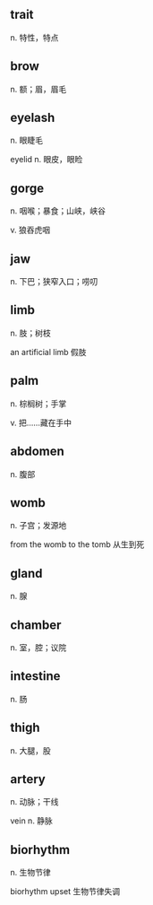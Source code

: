 ## trait

n. 特性，特点



## brow

n. 额；眉，眉毛



## eyelash

n. 眼睫毛

eyelid n. 眼皮，眼睑



## gorge

n. 咽喉；暴食；山峡，峡谷

v. 狼吞虎咽



## jaw

n. 下巴；狭窄入口；唠叨



## limb

n. 肢；树枝

an artificial limb 假肢



## palm

n. 棕榈树；手掌

v. 把……藏在手中



## abdomen

n. 腹部



## womb

n. 子宫；发源地

from the womb to the tomb 从生到死



## gland

n. 腺



## chamber

n. 室，腔；议院



## intestine

n. 肠




## thigh

n. 大腿，股



## artery

n. 动脉；干线

vein n. 静脉



## biorhythm

n. 生物节律

biorhythm upset 生物节律失调



## 